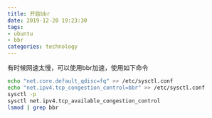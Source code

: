 ```yaml
---
title: 开启bbr
date: 2019-12-20 19:23:30
tags:
- ubuntu
- bbr
categories: technology
---
```


有时候网速太慢，可以使用bbr加速，使用如下命令

```bash
echo "net.core.default_qdisc=fq" >> /etc/sysctl.conf
echo "net.ipv4.tcp_congestion_control=bbr" >> /etc/sysctl.conf
sysctl -p
sysctl net.ipv4.tcp_available_congestion_control
lsmod | grep bbr
```

